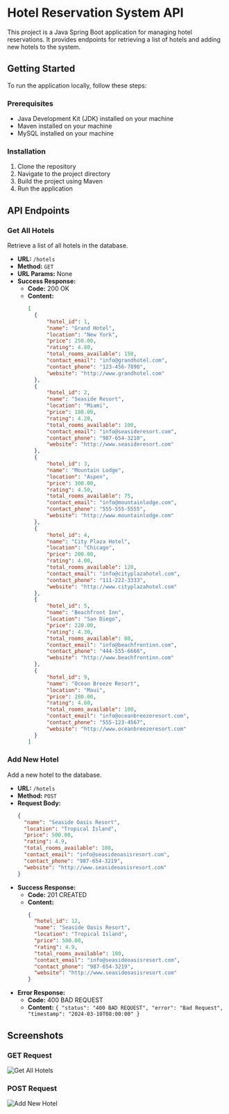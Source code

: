 # Hotel Reservation System API

This project is a Java Spring Boot application for managing hotel reservations. It provides endpoints for retrieving a list of hotels and adding new hotels to the system.

## Getting Started

To run the application locally, follow these steps:

### Prerequisites

- Java Development Kit (JDK) installed on your machine
- Maven installed on your machine
- MySQL installed on your machine

### Installation

1. Clone the repository
2. Navigate to the project directory
3. Build the project using Maven
4. Run the application


## API Endpoints

### Get All Hotels

Retrieve a list of all hotels in the database.

- **URL:** `/hotels`
- **Method:** `GET`
- **URL Params:** None
- **Success Response:**
  - **Code:** 200 OK
  - **Content:**
    ```json
    [
      {
          "hotel_id": 1,
          "name": "Grand Hotel",
          "location": "New York",
          "price": 250.00,
          "rating": 4.80,
          "total_rooms_available": 150,
          "contact_email": "info@grandhotel.com",
          "contact_phone": "123-456-7890",
          "website": "http://www.grandhotel.com"
      },
      {
          "hotel_id": 2,
          "name": "Seaside Resort",
          "location": "Miami",
          "price": 180.00,
          "rating": 4.20,
          "total_rooms_available": 100,
          "contact_email": "info@seasideresort.com",
          "contact_phone": "987-654-3210",
          "website": "http://www.seasideresort.com"
      },
      {
          "hotel_id": 3,
          "name": "Mountain Lodge",
          "location": "Aspen",
          "price": 300.00,
          "rating": 4.50,
          "total_rooms_available": 75,
          "contact_email": "info@mountainlodge.com",
          "contact_phone": "555-555-5555",
          "website": "http://www.mountainlodge.com"
      },
      {
          "hotel_id": 4,
          "name": "City Plaza Hotel",
          "location": "Chicago",
          "price": 200.00,
          "rating": 4.00,
          "total_rooms_available": 120,
          "contact_email": "info@cityplazahotel.com",
          "contact_phone": "111-222-3333",
          "website": "http://www.cityplazahotel.com"
      },
      {
          "hotel_id": 5,
          "name": "Beachfront Inn",
          "location": "San Diego",
          "price": 220.00,
          "rating": 4.30,
          "total_rooms_available": 80,
          "contact_email": "info@beachfrontinn.com",
          "contact_phone": "444-555-6666",
          "website": "http://www.beachfrontinn.com"
      },
      {
          "hotel_id": 9,
          "name": "Ocean Breeze Resort",
          "location": "Maui",
          "price": 280.00,
          "rating": 4.60,
          "total_rooms_available": 100,
          "contact_email": "info@oceanbreezeresort.com",
          "contact_phone": "555-123-4567",
          "website": "http://www.oceanbreezeresort.com"
      }
    ]
    ```

### Add New Hotel

Add a new hotel to the database.

- **URL:** `/hotels`
- **Method:** `POST`
- **Request Body:**
  ```json
  {
    "name": "Seaside Oasis Resort",
    "location": "Tropical Island",
    "price": 500.00,
    "rating": 4.9,
    "total_rooms_available": 100,
    "contact_email": "info@seasideoasisresort.com",
    "contact_phone": "987-654-3219",
    "website": "http://www.seasideoasisresort.com"
  }


* **Success Response:**
  * **Code:** 201 CREATED
  * **Content:**
    ```json
    {
      "hotel_id": 12,
      "name": "Seaside Oasis Resort",
      "location": "Tropical Island",
      "price": 500.00,
      "rating": 4.9,
      "total_rooms_available": 100,
      "contact_email": "info@seasideoasisresort.com",
      "contact_phone": "987-654-3219",
      "website": "http://www.seasideoasisresort.com"
    }
    ```
* **Error Response:**
  * **Code:** 400 BAD REQUEST
  * **Content:** `{ "status": "400 BAD REQUEST", "error": "Bad Request", "timestamp": "2024-03-10T08:00:00" }`


Screenshots
-----------

### GET Request
![Get All Hotels](screenshots/Get%20All%20Hotels.png)

### POST Request
![Add New Hotel](screenshots/Add%20New%20Hotel.png)






